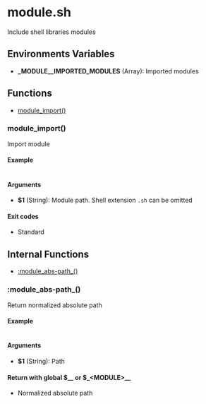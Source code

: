# module.sh

Include shell libraries modules

## Environments Variables

* **\_MODULE__IMPORTED_MODULES** (Array): Imported modules


## Functions
* [module_import()](#module_import)


### module_import()

Import module

#### Example

```bash
```

#### Arguments

* **$1** (String): Module path. Shell extension `.sh` can be omitted

#### Exit codes

* Standard



## Internal Functions
* [:module_abs-path_()](#module_abs-path_)


### :module_abs-path_()

Return normalized absolute path

#### Example

```bash
```

#### Arguments

* **$1** (String): Path

#### Return with global $__ or $_\<MODULE\>__

* Normalized absolute path


